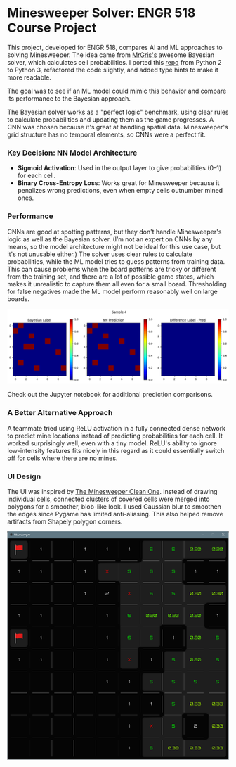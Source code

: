 # Minesweeper Solver: ENGR 518 Course Project

This project, developed for ENGR 518, compares AI and ML approaches to solving Minesweeper. The idea came from [MrGris's](https://mrgris.com/projects/minesweepr/) awesome Bayesian solver, which calculates cell probabilities. I ported this [repo](https://github.com/mrgriscom/minesweepr/) from Python 2 to Python 3, refactored the code slightly, and added type hints to make it more readable.

The goal was to see if an ML model could mimic this behavior and compare its performance to the Bayesian approach.

The Bayesian solver works as a "perfect logic" benchmark, using clear rules to calculate probabilities and updating them as the game progresses. A CNN was chosen because it's great at handling spatial data. Minesweeper's grid structure has no temporal elements, so CNNs were a perfect fit.

### Key Decision: NN Model Architecture
- **Sigmoid Activation**: Used in the output layer to give probabilities (0–1) for each cell.  
- **Binary Cross-Entropy Loss**: Works great for Minesweeper because it penalizes wrong predictions, even when empty cells outnumber mined ones.

### Performance
CNNs are good at spotting patterns, but they don't handle Minesweeper's logic as well as the Bayesian solver. (I’m not an expert on CNNs by any means, so the model architecture might not be ideal for this use case, but it's not unusable either.) The solver uses clear rules to calculate probabilities, while the ML model tries to guess patterns from training data. This can cause problems when the board patterns are tricky or different from the training set, and there are a lot of possible game states, which makes it unrealistic to capture them all even for a small board. Thresholding for false negatives made the ML model perform reasonably well on large boards.

<div align="center">
  <img src="readme/image-1.png" alt="Prediction Comparison">
</div>

Check out the Jupyter notebook for additional prediction comparisons.

### A Better Alternative Approach
A teammate tried using ReLU activation in a fully connected dense network to predict mine locations instead of predicting probabilities for each cell. It worked surprisingly well, even with a tiny model. ReLU's ability to ignore low-intensity features fits nicely in this regard as it could essentially switch off for cells where there are no mines.

### UI Design
The UI was inspired by [The Minesweeper Clean One](https://play.google.com/store/apps/details?id=ee.dustland.android.minesweeper&hl=en_CA). Instead of drawing individual cells, connected clusters of covered cells were merged into polygons for a smoother, blob-like look. I used Gaussian blur to smoothen the edges since Pygame has limited anti-aliasing. This also helped remove artifacts from Shapely polygon corners.

<div align="center">
  <img src="readme/image.png" alt="UI Design">
</div>
